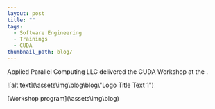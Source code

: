 ```yaml
---
layout: post
title: ""
tags:
  - Software Engineering
  - Trainings
  - CUDA
thumbnail_path: blog/
---
```


Applied Parallel Computing LLC delivered the CUDA Workshop at the .

![alt text](\assets\img\blog\blog\\"Logo Title Text 1")

[Workshop program](\assets\img\blog\)
